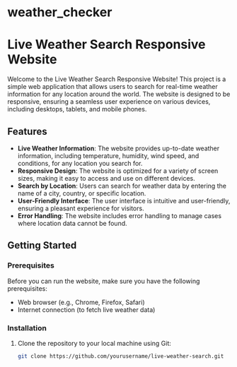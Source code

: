 # weather_checker
# Live Weather Search Responsive Website

Welcome to the Live Weather Search Responsive Website! This project is a simple web application that allows users to search for real-time weather information for any location around the world. The website is designed to be responsive, ensuring a seamless user experience on various devices, including desktops, tablets, and mobile phones.

## Features
- **Live Weather Information**: The website provides up-to-date weather information, including temperature, humidity, wind speed, and conditions, for any location you search for.
- **Responsive Design**: The website is optimized for a variety of screen sizes, making it easy to access and use on different devices.
- **Search by Location**: Users can search for weather data by entering the name of a city, country, or specific location.
- **User-Friendly Interface**: The user interface is intuitive and user-friendly, ensuring a pleasant experience for visitors.
- **Error Handling**: The website includes error handling to manage cases where location data cannot be found.

## Getting Started

### Prerequisites
Before you can run the website, make sure you have the following prerequisites:

- Web browser (e.g., Chrome, Firefox, Safari)
- Internet connection (to fetch live weather data)

### Installation
1. Clone the repository to your local machine using Git:
   ```bash
   git clone https://github.com/yourusername/live-weather-search.git
